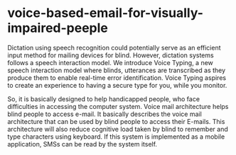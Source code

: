 # voice-based-email-for-visually-impaired-peeple

Dictation using speech recognition could potentially serve as an efficient input method for mailing devices for blind.
However, dictation systems follows a speech interaction model.
We introduce Voice Typing, a new speech interaction model where blinds, utterances are transcribed as they produce them to enable real-time error identification.
Voice Typing aspires to create an experience to having a secure type for you, while you monitor.

So, it is basically designed to help handicapped people, who face difficulties in accessing the computer system.
Voice mail architecture helps blind people to access e-mail. It basically describes the voice mail architecture that can be used by blind people to access their E-mails.
This architecture will also reduce cognitive load taken by blind to remember and type characters using keyboard.
If this system is implemented as a mobile application, SMSs can be read by the system itself. 

